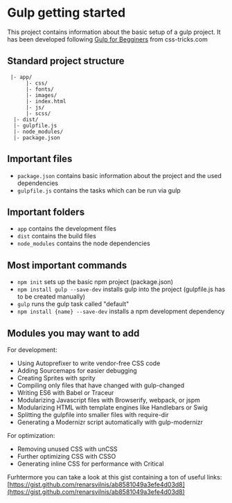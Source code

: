 # Gulp getting started

This project contains information about the basic setup of a gulp project.
It has been developed following [Gulp for Begginers](https://css-tricks.com/gulp-for-beginners/) from css-tricks.com

## Standard project structure
```
 |- app/
      |- css/
      |- fonts/
      |- images/ 
      |- index.html
      |- js/ 
      |- scss/
  |- dist/
  |- gulpfile.js
  |- node_modules/
  |- package.json
``` 
## Important files
- `package.json` contains basic information about the project and the used dependencies
- `gulpfile.js` contains the tasks which can be run via gulp

## Important folders
- `app` contains the development files
- `dist` contains the build files
- `node_modules` contains the node dependencies

## Most important commands
- `npm init` sets up the basic npm project (package.json)
- `npm install gulp --save-dev` installs gulp into the project (gulpfile.js has to be created manually)
- `gulp` runs the gulp task called "default"
- `npm install {name} --save-dev` installs a npm development dependency

## Modules you may want to add
For development:

- Using Autoprefixer to write vendor-free CSS code
- Adding Sourcemaps for easier debugging
- Creating Sprites with sprity
- Compiling only files that have changed with gulp-changed
- Writing ES6 with Babel or Traceur
- Modularizing Javascript files with Browserify, webpack, or jspm
- Modularizing HTML with template engines like Handlebars or Swig
- Splitting the gulpfile into smaller files with require-dir
- Generating a Modernizr script automatically with gulp-modernizr

For optimization:

- Removing unused CSS with unCSS
- Further optimizing CSS with CSSO
- Generating inline CSS for performance with Critical

Furhtermore you can take a look at this gist containing a ton of useful links: [https://gist.github.com/renarsvilnis/ab8581049a3efe4d03d8](https://gist.github.com/renarsvilnis/ab8581049a3efe4d03d8)